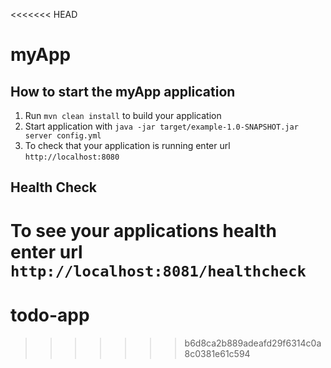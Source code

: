<<<<<<< HEAD
# myApp

How to start the myApp application
---

1. Run `mvn clean install` to build your application
1. Start application with `java -jar target/example-1.0-SNAPSHOT.jar server config.yml`
1. To check that your application is running enter url `http://localhost:8080`

Health Check
---

To see your applications health enter url `http://localhost:8081/healthcheck`
=======
# todo-app
>>>>>>> b6d8ca2b889adeafd29f6314c0a8c0381e61c594
